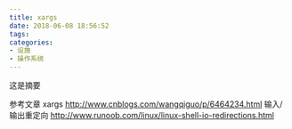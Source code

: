 ```yaml
---
title: xargs
date: 2018-06-08 18:56:52
tags:
categories:
- 设施
- 操作系统
---
```

这是摘要

<!-- more -->

参考文章
xargs http://www.cnblogs.com/wangqiguo/p/6464234.html
输入/输出重定向 http://www.runoob.com/linux/linux-shell-io-redirections.html
